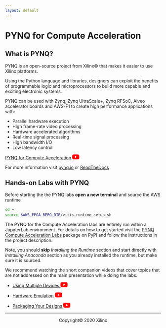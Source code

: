 ```yaml
---
layout: default
---
```


# PYNQ for Compute Acceleration

## What is PYNQ?

PYNQ is an open-source project from Xilinx&copy; that makes it easier to use Xilinx platforms.

Using the Python language and libraries, designers can exploit the benefits of programmable logic and microprocessors to build more capable and exciting electronic systems.

PYNQ can be used with Zynq, Zynq UltraScale+, Zynq RFSoC, Alveo accelerator boards and AWS-F1 to create high performance applications with:

- Parallel hardware execution
- High frame-rate video processing
- Hardware accelerated algorithms
- Real-time signal processing
- High bandwidth I/O
- Low latency control

[PYNQ for Compute Acceleration ![alt text](assets/images/youtube.png)](https://youtu.be/WgA_FgO_rAo)

For more information visit [pynq.io](http://www.pynq.io/) or [ReadTheDocs](https://pynq.readthedocs.io/)

## Hands-on Labs with PYNQ

Before starting the the PYNQ labs **open a new terminal** and source the AWS runtime

```sh
cd ~
source $AWS_FPGA_REPO_DIR/vitis_runtime_setup.sh
```

The PYNQ for the Compute Acceleration labs are entirely run within a JupyterLab environment. For details on how to get started visit the [PYNQ Compute Acceleration Labs](https://pypi.org/project/pynq-compute-labs/) package on PyPI and follow the instructions in the project description. 

Note, you should **skip** *Installing the Runtime* section and start directly with *Installing Anaconda* section as you already installed the runtime, but make sure it is sourced.

We recommend watching the short companion videos that cover topics that are not addressed on the main presentation while doing the labs.

* [Using Multiple Devices ![alt text](assets/images/youtube.png)](https://youtu.be/tk2XDW-Hpco)

* [Hardware Emulation ![alt text](assets/images/youtube.png)](https://youtu.be/ylVEo0d83iM)

* [Packaging Your Designs ![alt text](assets/images/youtube.png)](https://youtu.be/S2oSliWHpsA)

---------------------------------------
<p align="center">Copyright&copy; 2020 Xilinx</p>
